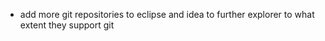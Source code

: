 - add more git repositories to eclipse and idea to further explorer to what extent they support git
